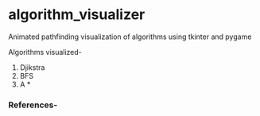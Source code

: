 # algorithm_visualizer
Animated pathfinding visualization of algorithms using tkinter and pygame

Algorithms visualized-

1. Djikstra
2. BFS
3. A *


### References-


